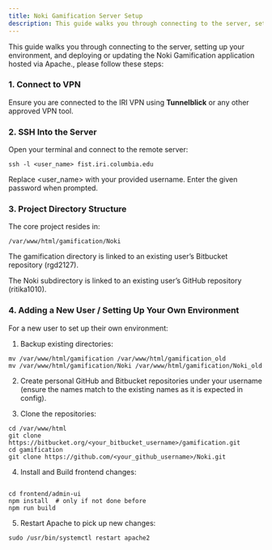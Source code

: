 ```yaml
---
title: Noki Gamification Server Setup
description: This guide walks you through connecting to the server, setting up your environment the Noki Gamification application hosted via Apache.
---
```


This guide walks you through connecting to the server, setting up your environment, and deploying or updating the Noki Gamification application hosted via Apache., please follow these steps:

### 1. Connect to VPN

Ensure you are connected to the IRI VPN using **Tunnelblick** or any other approved VPN tool.


### 2. SSH Into the Server
Open your terminal and connect to the remote server:

````
ssh -l <user_name> fist.iri.columbia.edu
````

Replace <user_name> with your provided username. Enter the given password when prompted.

### 3. Project Directory Structure

The core project resides in:

````
/var/www/html/gamification/Noki

````

The gamification directory is linked to an existing user’s  Bitbucket repository (rgd2127).

The Noki subdirectory is linked to an existing user’s  GitHub repository (ritika1010).


### 4. Adding a New User / Setting Up Your Own Environment

For a new user to set up their own environment:

1. Backup existing directories:

````
mv /var/www/html/gamification /var/www/html/gamification_old
mv /var/www/html/gamification/Noki /var/www/html/gamification/Noki_old

````
2. Create personal GitHub and Bitbucket repositories under your username (ensure the names match to the existing names as it is expected in config).


3. Clone the repositories:

````
cd /var/www/html
git clone 
https://bitbucket.org/<your_bitbucket_username>/gamification.git
cd gamification
git clone https://github.com/<your_github_username>/Noki.git

````
4. Install and Build frontend changes:

````

cd frontend/admin-ui
npm install  # only if not done before
npm run build

````
5. Restart Apache to pick up new changes:

````
sudo /usr/bin/systemctl restart apache2

````
